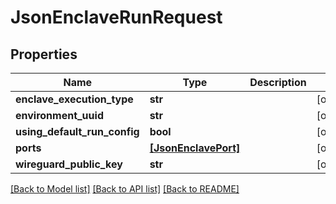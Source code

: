 # JsonEnclaveRunRequest


## Properties
Name | Type | Description | Notes
------------ | ------------- | ------------- | -------------
**enclave_execution_type** | **str** |  | [optional] 
**environment_uuid** | **str** |  | [optional] 
**using_default_run_config** | **bool** |  | [optional] 
**ports** | [**[JsonEnclavePort]**](JsonEnclavePort.md) |  | [optional] 
**wireguard_public_key** | **str** |  | [optional] 

[[Back to Model list]](../README.md#documentation-for-models) [[Back to API list]](../README.md#documentation-for-api-endpoints) [[Back to README]](../README.md)


